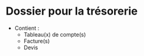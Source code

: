 # Dossier pour la trésorerie

* Contient :
    * Tableau(x) de compte(s)
    * Facture(s)
    * Devis
